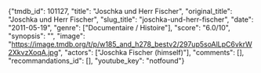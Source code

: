 {"tmdb_id": 101127, "title": "Joschka und Herr Fischer", "original_title": "Joschka und Herr Fischer", "slug_title": "joschka-und-herr-fischer", "date": "2011-05-19", "genre": ["Documentaire / Histoire"], "score": "6.0/10", "synopsis": "", "image": "https://image.tmdb.org/t/p/w185_and_h278_bestv2/297up5soAlLpC6vkrW2XkvzXoqA.jpg", "actors": ["Joschka Fischer (himself)"], "comments": [], "recommandations_id": [], "youtube_key": "notfound"}